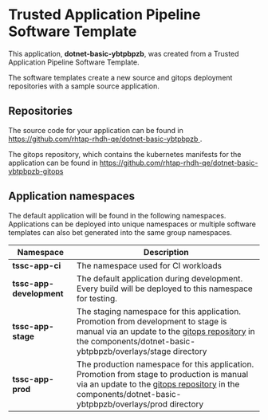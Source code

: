 # Trusted Application Pipeline Software Template

This application, **dotnet-basic-ybtpbpzb**, was created from a Trusted Application Pipeline Software Template.

The software templates create a new source and gitops deployment repositories with a sample source application. 

## Repositories

The source code for your application can be found in [https://github.com/rhtap-rhdh-qe/dotnet-basic-ybtpbpzb ](https://github.com/rhtap-rhdh-qe/dotnet-basic-ybtpbpzb ).
 
The gitops repository, which contains the kubernetes manifests for the application can be found in 
[https://github.com/rhtap-rhdh-qe/dotnet-basic-ybtpbpzb-gitops ](https://github.com/rhtap-rhdh-qe/dotnet-basic-ybtpbpzb-gitops ) 

## Application namespaces 

The default application will be found in the following namespaces. Applications can be deployed into unique namespaces or multiple software templates can also bet generated into the same group namespaces.  

|  Namespace   |  Description   |  
| -------- | -------- |
| **tssc-app-ci** | The namespace used for CI workloads |
| **tssc-app-development** | The default application during development. Every build will be deployed to this namespace for testing. |
| **tssc-app-stage** | The staging namespace for this application. Promotion from development to stage is manual via an update to the [gitops repository](https://github.com/rhtap-rhdh-qe/dotnet-basic-ybtpbpzb-gitops ) in the components/dotnet-basic-ybtpbpzb/overlays/stage directory |
| **tssc-app-prod** | The production namespace for this application. Promotion from stage to production is manual via an update to the [gitops repository](https://github.com/rhtap-rhdh-qe/dotnet-basic-ybtpbpzb-gitops ) in the components/dotnet-basic-ybtpbpzb/overlays/prod directory |